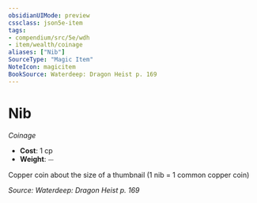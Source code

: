 ```yaml
---
obsidianUIMode: preview
cssclass: json5e-item
tags:
- compendium/src/5e/wdh
- item/wealth/coinage
aliases: ["Nib"]
SourceType: "Magic Item"
NoteIcon: magicitem
BookSource: Waterdeep: Dragon Heist p. 169
---
```

# Nib
*Coinage*  

- **Cost**: 1 cp
- **Weight**: ⏤

Copper coin about the size of a thumbnail (1 nib = 1 common copper coin)

*Source: Waterdeep: Dragon Heist p. 169*